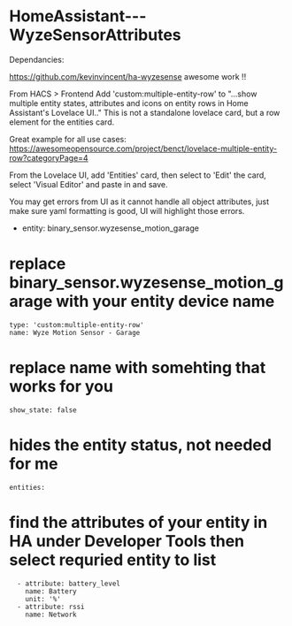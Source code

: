 # HomeAssistant---WyzeSensorAttributes

Dependancies:

https://github.com/kevinvincent/ha-wyzesense awesome work !!

From HACS > Frontend Add 'custom:multiple-entity-row' to "...show multiple entity states, attributes and icons on entity rows in Home Assistant's Lovelace UI.."
This is not a standalone lovelace card, but a row element for the entities card.

Great example for all use cases: https://awesomeopensource.com/project/benct/lovelace-multiple-entity-row?categoryPage=4



From the Lovelace UI, add 'Entities' card, then select to 'Edit' the card, select 'Visual Editor' and paste in and save. 

You may get errors from UI as it cannot handle all object attributes, just make sure yaml formatting is good, UI will highlight those errors.


  - entity: binary_sensor.wyzesense_motion_garage
  # replace binary_sensor.wyzesense_motion_garage with your entity device name
    type: 'custom:multiple-entity-row'
    name: Wyze Motion Sensor - Garage
  # replace name with somehting that works for you
    show_state: false
  # hides the entity status, not needed for me
    entities:
  # find the attributes of your entity in HA under Developer Tools then select requried entity to list
      - attribute: battery_level
        name: Battery
        unit: '%'
      - attribute: rssi
        name: Network

